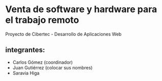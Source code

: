 # Venta de software y hardware para el trabajo remoto
Proyecto de Cibertec - Desarrollo de Aplicaciones Web

## integrantes:
- Carlos Gómez (coordinador)
- Juan Gutiérrez
(colocar sus nombres)
- Saravia Higa